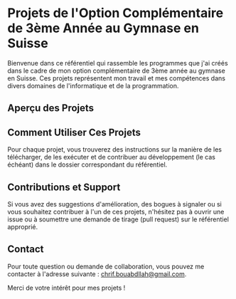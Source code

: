 # Projets de l'Option Complémentaire de 3ème Année au Gymnase en Suisse

Bienvenue dans ce référentiel qui rassemble les programmes que j'ai créés dans le cadre de mon option complémentaire de 3ème année au gymnase en Suisse. Ces projets représentent mon travail et mes compétences dans divers domaines de l'informatique et de la programmation.

## Aperçu des Projets

## Comment Utiliser Ces Projets

Pour chaque projet, vous trouverez des instructions sur la manière de les télécharger, de les exécuter et de contribuer au développement (le cas échéant) dans le dossier correspondant du référentiel.

## Contributions et Support

Si vous avez des suggestions d'amélioration, des bogues à signaler ou si vous souhaitez contribuer à l'un de ces projets, n'hésitez pas à ouvrir une issue ou à soumettre une demande de tirage (pull request) sur le référentiel approprié.

## Contact

Pour toute question ou demande de collaboration, vous pouvez me contacter à l'adresse suivante : [chrif.bouabdllah@gmail.com](mailto:chrif.bouabdllah@gmail.com).

Merci de votre intérêt pour mes projets !
